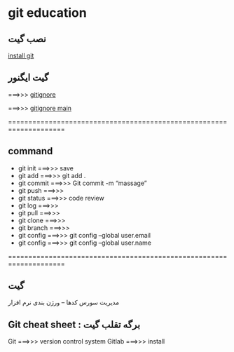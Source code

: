 # git education

 ## نصب گیت
[ install git ](https://git-scm.com/docs/gitignore)

## گیت ایگنور
===>>> [ gitignore ](https://docs.gitignore.io/)

===>>> [ gitignore main ](https://www.toptal.com/developers/gitignore)


====================================================================


## command

- git init  ===>>> save
- git add ===>>> git add .
- git commit ===>>> Git commit -m “massage”
- git push ===>>>
- git status ===>>> code review
- git log ===>>>
- git pull ===>>>
- git clone ===>>>
- git branch ===>>>
- git config ===>>> git config –global user.email
- git config ===>>> git config –global user.name


====================================================================

## گیت

مدیریت سورس کدها – ورژن بندی نرم افزار

## Git cheat sheet : برگه تقلب گیت


Git ===>>> version control system
Gitlab ===>>> install 
